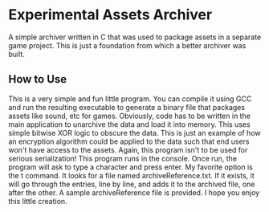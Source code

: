 # Experimental Assets Archiver
A simple archiver written in C that was used to package assets in a separate game project. This is just a foundation from which a better archiver was built.
## How to Use
This is a very simple and fun little program. You can compile it using GCC and run the resulting executable to generate a binary file that packages assets like sound, etc for games. Obviously, code has to be written in the main application to unarchive the data and load it into memory. This uses simple bitwise XOR logic to obscure the data. This is just an example of how an encryption algorithm could be applied to the data such that end users won't have access to the assets. Again, this program isn't to be used for serious serialization! This program runs in the console. Once run, the program will ask to type a character and press enter. My favorite option is the t command. It looks for a file named archiveReference.txt. If it exists, it will go through the entries, line by line, and adds it to the archived file, one after the other. A sample archiveReference file is provided. I hope you enjoy this little creation.